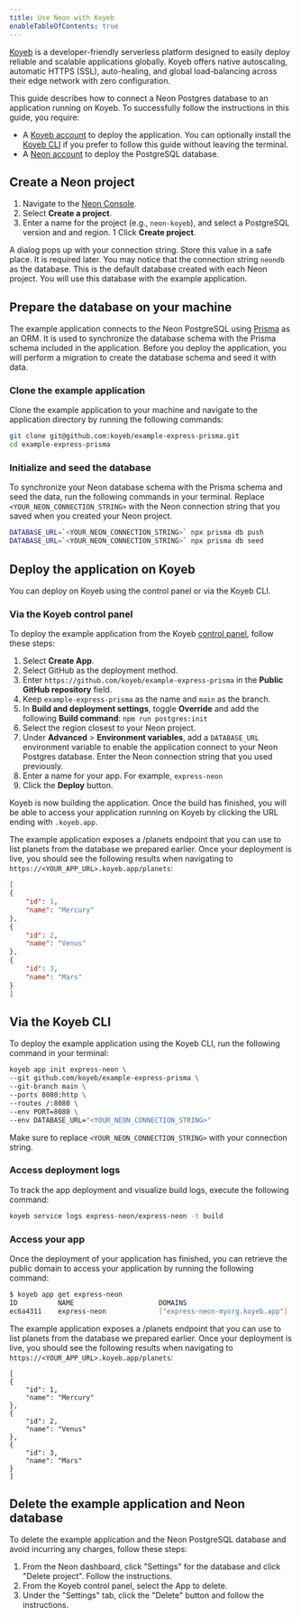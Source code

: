 ```yaml
---
title: Use Neon with Koyeb
enableTableOfContents: true
---
```


[Koyeb](https://www.koyeb.com/) is a developer-friendly serverless platform designed to easily deploy reliable and scalable applications globally. Koyeb offers native autoscaling, automatic HTTPS (SSL), auto-healing, and global load-balancing across their edge network with zero configuration.

This guide describes how to connect a Neon Postgres database to an application running on Koyeb. To successfully follow the instructions in this guide, you require:

- A [Koyeb account](https://app.koyeb.com/) to deploy the application. You can optionally install the [Koyeb CLI](https://www.koyeb.com/docs/quickstart/koyeb-cli) if you prefer to follow this guide without leaving the terminal.
- A [Neon account](https://console.neon.tech/) to deploy the PostgreSQL database.

## Create a Neon project

1. Navigate to the [Neon Console](https://console.neon.tech/).
1. Select **Create a project**.
1. Enter a name for the project (e.g., `neon-koyeb`), and select a PostgreSQL version and and region.
1  Click **Create project**.

A dialog pops up with your connection string. Store this value in a safe place. It is required later. You may notice that the connection string `neondb` as the database. This is the default database created with each Neon project. You will use this database with the example application.

## Prepare the database on your machine

The example application connects to the Neon PostgreSQL using [Prisma](https://www.prisma.io/) as an ORM. It is used to synchronize the database schema with the Prisma schema included in the application. Before you deploy the application, you will perform a migration to create the database schema and seed it with data.

### Clone the example application

Clone the example application to your machine and navigate to the application directory by running the following commands:

```bash
git clone git@github.com:koyeb/example-express-prisma.git
cd example-express-prisma
```

### Initialize and seed the database

To synchronize your Neon database schema with the Prisma schema and seed the data, run the following commands in your terminal. Replace `<YOUR_NEON_CONNECTION_STRING>` with the Neon connection string that you saved when you created your Neon project.

```bash
DATABASE_URL=`<YOUR_NEON_CONNECTION_STRING>` npx prisma db push
DATABASE_URL=`<YOUR_NEON_CONNECTION_STRING>` npx prisma db seed
```

## Deploy the application on Koyeb

You can deploy on Koyeb using the control panel or via the Koyeb CLI.

### Via the Koyeb control panel

To deploy the example application from the Koyeb [control panel](https://app.koyeb.com/), follow these steps:

1. Select **Create App**.
1. Select GitHub as the deployment method.
1. Enter `https://github.com/koyeb/example-express-prisma` in the **Public GitHub repository** field.
1. Keep `example-express-prisma` as the name and `main` as the branch.
1. In **Build and deployment settings**, toggle **Override** and add the following **Build command**: `npm run postgres:init`
1. Select the region closest to your Neon project.
1. Under **Advanced** > **Environment variables**, add a `DATABASE_URL` environment variable to enable the application connect to your Neon Postgres database. Enter the Neon connection string that you used previously.
1. Enter a name for your app. For example, `express-neon`
1. Click the **Deploy** button.

Koyeb is now building the application. Once the build has finished, you will be able to access your application running on Koyeb by clicking the URL ending with `.koyeb.app`.

The example application exposes a /planets endpoint that you can use to list planets from the database we prepared earlier. Once your deployment is live, you should see the following results when navigating to `https://<YOUR_APP_URL>.koyeb.app/planets`:

```json
[
{
    "id": 1,
    "name": "Mercury"
},
{
    "id": 2,
    "name": "Venus"
},
{
    "id": 3,
    "name": "Mars"
}
]
```

## Via the Koyeb CLI

To deploy the example application using the Koyeb CLI, run the following command in your terminal:

```bash
koyeb app init express-neon \
--git github.com/koyeb/example-express-prisma \
--git-branch main \
--ports 8080:http \
--routes /:8080 \
--env PORT=8080 \
--env DATABASE_URL="<YOUR_NEON_CONNECTION_STRING>"
```

Make sure to replace `<YOUR_NEON_CONNECTION_STRING>` with your connection string.

### Access deployment logs

To track the app deployment and visualize build logs, execute the following command:

```bash
koyeb service logs express-neon/express-neon -t build
```

### Access your app

Once the deployment of your application has finished, you can retrieve the public domain to access your application by running the following command:

```bash
$ koyeb app get express-neon
ID          NAME                     DOMAINS                                    CREATED AT
ec6a4311    express-neon             ["express-neon-myorg.koyeb.app"]          24 Jan 23 11:12 UTC
```

The example application exposes a /planets endpoint that you can use to list planets from the database we prepared earlier. Once your deployment is live, you should see the following results when navigating to `https://<YOUR_APP_URL>.koyeb.app/planets`:

```jason
[
{
    "id": 1,
    "name": "Mercury"
},
{
    "id": 2,
    "name": "Venus"
},
{
    "id": 3,
    "name": "Mars"
}
]
```

## Delete the example application and Neon database

To delete the example application and the Neon PostgreSQL database and avoid incurring any charges, follow these steps:

1. From the Neon dashboard, click "Settings" for the database and click "Delete project". Follow the instructions.
1. From the Koyeb control panel, select the App to delete.
1. Under the "Settings" tab, click the "Delete" button and follow the instructions.
